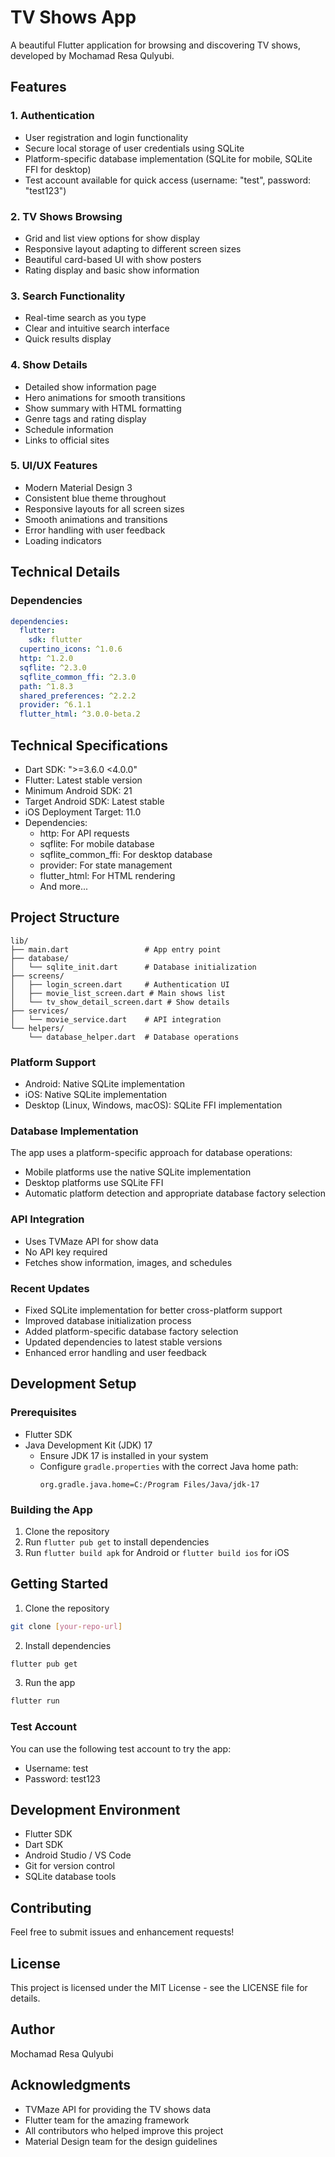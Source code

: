 # TV Shows App

A beautiful Flutter application for browsing and discovering TV shows, developed by Mochamad Resa Qulyubi.

## Features

### 1. Authentication
- User registration and login functionality
- Secure local storage of user credentials using SQLite
- Platform-specific database implementation (SQLite for mobile, SQLite FFI for desktop)
- Test account available for quick access (username: "test", password: "test123")

### 2. TV Shows Browsing
- Grid and list view options for show display
- Responsive layout adapting to different screen sizes
- Beautiful card-based UI with show posters
- Rating display and basic show information

### 3. Search Functionality
- Real-time search as you type
- Clear and intuitive search interface
- Quick results display

### 4. Show Details
- Detailed show information page
- Hero animations for smooth transitions
- Show summary with HTML formatting
- Genre tags and rating display
- Schedule information
- Links to official sites

### 5. UI/UX Features
- Modern Material Design 3
- Consistent blue theme throughout
- Responsive layouts for all screen sizes
- Smooth animations and transitions
- Error handling with user feedback
- Loading indicators

## Technical Details

### Dependencies
```yaml
dependencies:
  flutter:
    sdk: flutter
  cupertino_icons: ^1.0.6
  http: ^1.2.0
  sqflite: ^2.3.0
  sqflite_common_ffi: ^2.3.0
  path: ^1.8.3
  shared_preferences: ^2.2.2
  provider: ^6.1.1
  flutter_html: ^3.0.0-beta.2
```

## Technical Specifications

- Dart SDK: ">=3.6.0 <4.0.0"
- Flutter: Latest stable version
- Minimum Android SDK: 21
- Target Android SDK: Latest stable
- iOS Deployment Target: 11.0
- Dependencies:
  - http: For API requests
  - sqflite: For mobile database
  - sqflite_common_ffi: For desktop database
  - provider: For state management
  - flutter_html: For HTML rendering
  - And more...

## Project Structure

```
lib/
├── main.dart                 # App entry point
├── database/
│   └── sqlite_init.dart      # Database initialization
├── screens/
│   ├── login_screen.dart     # Authentication UI
│   ├── movie_list_screen.dart # Main shows list
│   └── tv_show_detail_screen.dart # Show details
├── services/
│   └── movie_service.dart    # API integration
└── helpers/
    └── database_helper.dart  # Database operations
```

### Platform Support
- Android: Native SQLite implementation
- iOS: Native SQLite implementation
- Desktop (Linux, Windows, macOS): SQLite FFI implementation

### Database Implementation
The app uses a platform-specific approach for database operations:
- Mobile platforms use the native SQLite implementation
- Desktop platforms use SQLite FFI
- Automatic platform detection and appropriate database factory selection

### API Integration
- Uses TVMaze API for show data
- No API key required
- Fetches show information, images, and schedules

### Recent Updates
- Fixed SQLite implementation for better cross-platform support
- Improved database initialization process
- Added platform-specific database factory selection
- Updated dependencies to latest stable versions
- Enhanced error handling and user feedback

## Development Setup

### Prerequisites
- Flutter SDK
- Java Development Kit (JDK) 17
  - Ensure JDK 17 is installed in your system
  - Configure `gradle.properties` with the correct Java home path:
    ```properties
    org.gradle.java.home=C:/Program Files/Java/jdk-17
    ```

### Building the App
1. Clone the repository
2. Run `flutter pub get` to install dependencies
3. Run `flutter build apk` for Android or `flutter build ios` for iOS

## Getting Started

1. Clone the repository
```bash
git clone [your-repo-url]
```

2. Install dependencies
```bash
flutter pub get
```

3. Run the app
```bash
flutter run
```

### Test Account
You can use the following test account to try the app:
- Username: test
- Password: test123

## Development Environment
- Flutter SDK
- Dart SDK
- Android Studio / VS Code
- Git for version control
- SQLite database tools

## Contributing
Feel free to submit issues and enhancement requests!

## License
This project is licensed under the MIT License - see the LICENSE file for details.

## Author
Mochamad Resa Qulyubi

## Acknowledgments
- TVMaze API for providing the TV shows data
- Flutter team for the amazing framework
- All contributors who helped improve this project
- Material Design team for the design guidelines
